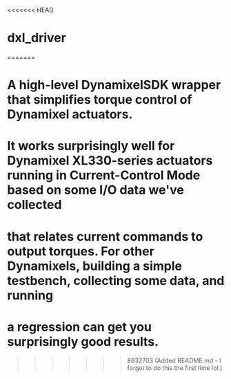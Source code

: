 <<<<<<< HEAD
# dxl_driver
=======
# A high-level DynamixelSDK wrapper that simplifies torque control of Dynamixel actuators.
# It works surprisingly well for Dynamixel XL330-series actuators running in Current-Control Mode based on some I/O data we've collected
# that relates current commands to output torques.  For other Dynamixels, building a simple testbench, collecting some data, and running 
# a regression can get you surprisingly good results.  
>>>>>>> 8632703 (Added README.md - I forgot to do this the first time lol.)
